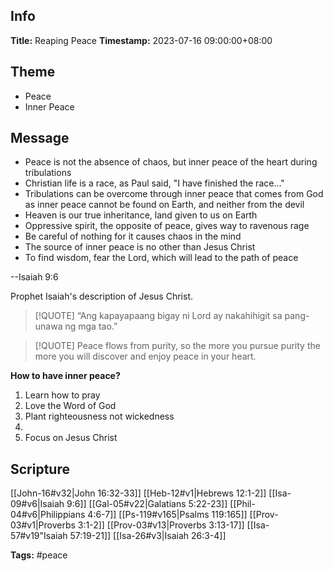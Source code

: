 ## Info
**Title:** Reaping Peace
**Timestamp:** 2023-07-16 09:00:00+08:00

## Theme
- Peace
- Inner Peace

## Message
- Peace is not the absence of chaos, but inner peace of the heart during tribulations
- Christian life is a race, as Paul said, "I have finished the race..."
- Tribulations can be overcome through inner peace that comes from God as inner peace cannot be found on Earth, and neither from the devil
- Heaven is our true inheritance, land given to us on Earth
- Oppressive spirit, the opposite of peace, gives way to ravenous rage
- Be careful of nothing for it causes chaos in the mind
- The source of inner peace is no other than Jesus Christ
- To find wisdom, fear the Lord, which will lead to the path of peace

--Isaiah 9:6

Prophet Isaiah's description of Jesus Christ.

> [!QUOTE]
> “Ang kapayapaang bigay ni Lord ay nakahihigit sa pang-unawa ng mga tao.”

> [!QUOTE]
> Peace flows from purity, so the more you pursue purity the more you will discover and enjoy peace in your heart.

**How to have inner peace?**
1. Learn how to pray
2. Love the Word of God
3. Plant righteousness not wickedness
4. 
5. Focus on Jesus Christ

## Scripture
[[John-16#v32|John 16:32-33]]
[[Heb-12#v1|Hebrews 12:1-2]]
[[Isa-09#v6|Isaiah 9:6]]
[[Gal-05#v22|Galatians 5:22-23]]
[[Phil-04#v6|Philippians 4:6-7]]
[[Ps-119#v165|Psalms 119:165]]
[[Prov-03#v1|Proverbs 3:1-2]]
[[Prov-03#v13|Proverbs 3:13-17]]
[[Isa-57#v19"Isaiah 57:19-21]]
[[Isa-26#v3|Isaiah 26:3-4]]

**Tags:** #peace